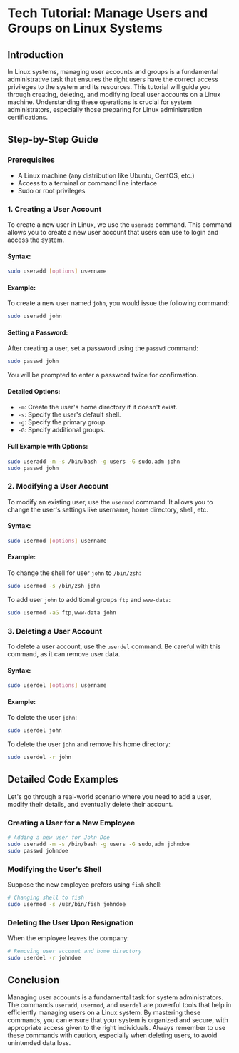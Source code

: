 # Tech Tutorial: Manage Users and Groups on Linux Systems

## Introduction

In Linux systems, managing user accounts and groups is a fundamental administrative task that ensures the right users have the correct access privileges to the system and its resources. This tutorial will guide you through creating, deleting, and modifying local user accounts on a Linux machine. Understanding these operations is crucial for system administrators, especially those preparing for Linux administration certifications.

## Step-by-Step Guide

### Prerequisites

- A Linux machine (any distribution like Ubuntu, CentOS, etc.)
- Access to a terminal or command line interface
- Sudo or root privileges

### 1. Creating a User Account

To create a new user in Linux, we use the `useradd` command. This command allows you to create a new user account that users can use to login and access the system.

#### Syntax:
```bash
sudo useradd [options] username
```

#### Example:
To create a new user named `john`, you would issue the following command:

```bash
sudo useradd john
```

#### Setting a Password:
After creating a user, set a password using the `passwd` command:

```bash
sudo passwd john
```
You will be prompted to enter a password twice for confirmation.

#### Detailed Options:
- `-m`: Create the user's home directory if it doesn't exist.
- `-s`: Specify the user's default shell.
- `-g`: Specify the primary group.
- `-G`: Specify additional groups.

#### Full Example with Options:
```bash
sudo useradd -m -s /bin/bash -g users -G sudo,adm john
sudo passwd john
```

### 2. Modifying a User Account

To modify an existing user, use the `usermod` command. It allows you to change the user's settings like username, home directory, shell, etc.

#### Syntax:
```bash
sudo usermod [options] username
```

#### Example:
To change the shell for user `john` to `/bin/zsh`:

```bash
sudo usermod -s /bin/zsh john
```

To add user `john` to additional groups `ftp` and `www-data`:

```bash
sudo usermod -aG ftp,www-data john
```

### 3. Deleting a User Account

To delete a user account, use the `userdel` command. Be careful with this command, as it can remove user data.

#### Syntax:
```bash
sudo userdel [options] username
```

#### Example:
To delete the user `john`:

```bash
sudo userdel john
```

To delete the user `john` and remove his home directory:

```bash
sudo userdel -r john
```

## Detailed Code Examples

Let's go through a real-world scenario where you need to add a user, modify their details, and eventually delete their account.

### Creating a User for a New Employee

```bash
# Adding a new user for John Doe
sudo useradd -m -s /bin/bash -g users -G sudo,adm johndoe
sudo passwd johndoe
```

### Modifying the User's Shell

Suppose the new employee prefers using `fish` shell:

```bash
# Changing shell to fish
sudo usermod -s /usr/bin/fish johndoe
```

### Deleting the User Upon Resignation

When the employee leaves the company:

```bash
# Removing user account and home directory
sudo userdel -r johndoe
```

## Conclusion

Managing user accounts is a fundamental task for system administrators. The commands `useradd`, `usermod`, and `userdel` are powerful tools that help in efficiently managing users on a Linux system. By mastering these commands, you can ensure that your system is organized and secure, with appropriate access given to the right individuals. Always remember to use these commands with caution, especially when deleting users, to avoid unintended data loss.